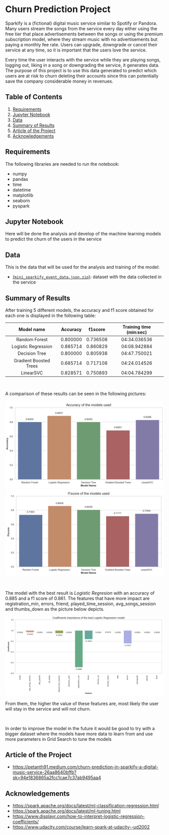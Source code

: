 # Churn Prediction Project

Sparkify is a (fictional) digital music service similar to Spotify or Pandora. Many users stream the songs from the 
service every day either using the free tier that place advertisements between the songs or using the premium 
subscription model, where they stream music with no advertisements but paying a monthly fee rate. Users can upgrade, 
downgrade or cancel their service at any time, so it is important that the users love the service. 

Every time the user interacts with the service while they are playing songs, logging out, liking in a song or 
downgrading the service, it generates data. The purpose of this project is to use this data generated to predict 
which users are at risk to churn deleting their accounts since this can potentially save the company considerable 
money in revenues. 

## Table of Contents

1. <a href = "#Requirements" > Requirements </a>
2. <a href = "#Jupyter-Notebook"> Jupyter Notebook </a>
3. <a href = "#Data" > Data </a>
4. <a href = "#Summary-of-Results" > Summary of Results </a>
5. <a href = "#Article-of-the-Project" > Article of the Project </a>
6. <a href = "#Acknowledgements" > Acknowledgements </a>

## Requirements
The following libraries are needed to run the notebook:
+ numpy
+ pandas
+ time
+ datetime
+ matplotlib
+ seaborn
+ pyspark

## Jupyter Notebook
Here will be done the analysis and develop of the machine learning models to predict the churn
of the users in the service


## Data
This is the data that will be used for the analysis and training of the model:

+ [(```mini_sparkify_event_data.json.zip```)](mini_sparkify_event_data.json.zip): dataset with the data collected in 
the service

## Summary of Results

After training 5 different models, the accuracy and f1 score obtained for each one is displayed in the following 
table:

| Model name | Accuracy | f1score | Training time (min:sec)|
| :---: | :---: | :---: | :---: |
| Random Forest | 0.800000 | 0.736508 | 04:34.036536|
| Logistic Regression | 0.885714 | 0.860829 | 04:08.942884 |
| Decision Tree | 0.800000 | 0.805938 | 04:47.750021 |
| Gradient Boosted Trees | 0.685714 | 0.717108 | 04:24.014526|
| LinearSVC | 0.828571 | 0.750893 | 04:04.784299 |

<br />

A comparison of these results can be seen in the following pictures:

![Accuracy](https://github.com/pedflotor/Sparkify-Churn-Prediction/blob/master/images/Accuracy.png)
![f1score](https://github.com/pedflotor/Sparkify-Churn-Prediction/blob/master/images/f1score.png)

<br />

The model with the best result is *Logistic Regresion* with an accuracy of 0.885 and a f1 score of 0.861. The features 
that have more impact are registration_min, errors, friend, played_time_session, avg_songs_session and thumbs_down as 
the picture below depicts. 

![coeff](https://github.com/pedflotor/Sparkify-Churn-Prediction/blob/master/images/coeff.png)

From them, the higher the value of these features are, most likely the user will stay in the service and will not churn. 

<br />

In order to improve the model in the future it would be good to try with a bigger dataset where the models have more 
data to learn from and use more parameters in Grid Search to tune the models


## Article of the Project
+ https://petanth91.medium.com/churn-prediction-in-sparkify-a-digital-music-service-26aa8640bffb?sk=94e1836865a2fcc1cae7c37ab9495aa4

## Acknowledgements
+ https://spark.apache.org/docs/latest/ml-classification-regression.html
+ https://spark.apache.org/docs/latest/ml-tuning.html  
+ https://www.displayr.com/how-to-interpret-logistic-regression-coefficients/
+ https://www.udacity.com/course/learn-spark-at-udacity--ud2002